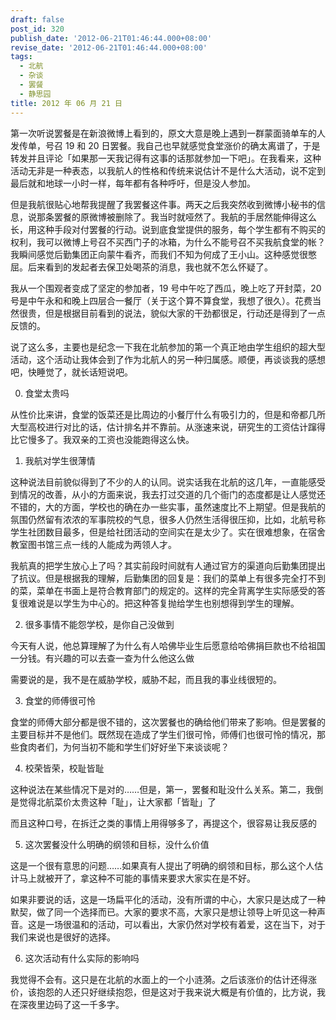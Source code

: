 ```yaml
---
draft: false
post_id: 320
publish_date: '2012-06-21T01:46:44.000+08:00'
revise_date: '2012-06-21T01:46:44.000+08:00'
tags:
  - 北航
  - 杂谈
  - 罢餐
  - 静思园
title: 2012 年 06 月 21 日
---
```


第一次听说罢餐是在新浪微博上看到的，原文大意是晚上遇到一群蒙面骑单车的人发传单，号召 19 和 20 日罢餐。我自己也早就感觉食堂涨价的确太离谱了，于是转发并且评论「如果那一天我记得有这事的话那就参加一下吧」。在我看来，这种活动无非是一种表态，以我航人的性格和传统来说估计不是什么大活动，说不定到最后就和地球一小时一样，每年都有各种呼吁，但是没人参加。

但是我航很贴心地帮我提醒了我罢餐这件事。两天之后我突然收到微博小秘书的信息，说那条罢餐的原微博被删除了。我当时就哑然了。我航的手居然能伸得这么长，用这种手段对付罢餐的行动。说到底食堂提供的服务，每个学生都有不购买的权利，我可以微博上号召不买西门子的冰箱，为什么不能号召不买我航食堂的帐？我瞬间感觉后勤集团正向蒙牛看齐，而我们不知为何成了王小山。这种感觉很憋屈。后来看到的发起者去保卫处喝茶的消息，我也就不怎么怀疑了。

我从一个围观者变成了坚定的参加者，19 号中午吃了西瓜，晚上吃了开封菜，20 号是中午永和和晚上四层合一餐厅（关于这个算不算食堂，我想了很久）。花费当然很贵，但是根据目前看到的说法，貌似大家的干劲都很足，行动还是得到了一点反馈的。

说了这么多，主要也是纪念一下我在北航参加的第一个真正地由学生组织的超大型活动，这个活动让我体会到了作为北航人的另一种归属感。顺便，再谈谈我的感想吧，快睡觉了，就长话短说吧。

0. 食堂太贵吗

从性价比来讲，食堂的饭菜还是比周边的小餐厅什么有吸引力的，但是和帝都几所大型高校进行对比的话，估计排名并不靠前。从涨速来说，研究生的工资估计蹿得比它慢多了。我双亲的工资也没能跑得这么快。

1. 我航对学生很薄情

这种说法目前貌似得到了不少的人的认同。说实话我在北航的这几年，一直能感受到情况的改善，从小的方面来说，我去打过交道的几个衙门的态度都是让人感觉还不错的，大的方面，学校也的确在办一些实事，虽然速度比不上期望。但是我航的氛围仍然留有浓浓的军事院校的气息，很多人仍然生活得很压抑，比如，北航号称学生社团数目最多，但是给社团活动的空间实在是太少了。实在很难想象，在宿舍教室图书馆三点一线的人能成为两领人才。

我航真的把学生放心上了吗？其实前段时间就有人通过官方的渠道向后勤集团提出了抗议。但是根据我的理解，后勤集团的回复是：我们的菜单上有很多完全打不到的菜，菜单在书面上是符合教育部门的规定的。这样的完全背离学生实际感受的答复很难说是以学生为中心的。把这种答复抛给学生也别想得到学生的理解。

2. 很多事情不能怨学校，是你自己没做到

今天有人说，他总算理解了为什么有人哈佛毕业生后愿意给哈佛捐巨款也不给祖国一分钱。有兴趣的可以去查一查为什么他这么做

需要说的是，我不是在威胁学校，威胁不起，而且我的事业线很短的。

3. 食堂的师傅很可怜

食堂的师傅大部分都是很不错的，这次罢餐也的确给他们带来了影响。但是罢餐的主要目标并不是他们。既然现在造成了学生们很可怜，师傅们也很可怜的情况，那些食肉者们，为何当初不能和学生们好好坐下来谈谈呢？

4. 校荣皆荣，校耻皆耻

这种说法在某些情况下是对的……但是，第一，罢餐和耻没什么关系。第二，我倒是觉得北航菜价太贵这种「耻」，让大家都「皆耻」了

而且这种口号，在拆迁之类的事情上用得够多了，再提这个，很容易让我反感的

5. 这次罢餐没什么明确的纲领和目标，没什么价值

这是一个很有意思的问题……如果真有人提出了明确的纲领和目标，那么这个人估计马上就被开了，拿这种不可能的事情来要求大家实在是不好。

如果非要说的话，这是一场扁平化的活动，没有所谓的中心，大家只是达成了一种默契，做了同一个选择而已。大家的要求不高，大家只是想让领导上听见这一种声音。这是一场很温和的活动，可以看出，大家仍然对学校有着爱，这在当下，对于我们来说也是很好的选择。

6. 这次活动有什么实际的影响吗

我觉得不会有。这只是在北航的水面上的一个小涟漪。之后该涨价的估计还得涨价，该抱怨的人还只好继续抱怨，但是这对于我来说大概是有价值的，比方说，我在深夜里边码了这一千多字。
